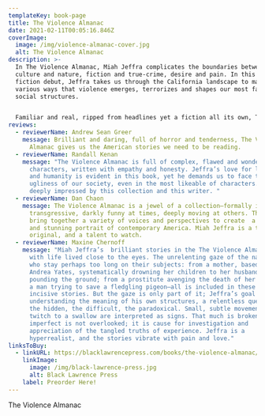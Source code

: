 ```yaml
---
templateKey: book-page
title: The Violence Almanac
date: 2021-02-11T00:05:16.846Z
coverImage:
  image: /img/violence-almanac-cover.jpg
  alt: The Violence Almanac
description: >-
  In The Violence Almanac, Miah Jeffra complicates the boundaries between
  culture and nature, fiction and true-crime, desire and pain. In this powerful
  fiction debut, Jeffra takes us through the California landscape to map the
  various ways that violence emerges, terrorizes and shapes our most familiar
  social structures.


  Familiar and real, ripped from headlines yet a fiction all its own, The Violence Almanac vacillates between visceral horror and heartbreaking humanity. With a broad array of voices, these stories paint a portrait of the vastly diverse, complicated, hyper-mediated state of California and the state of ourselves, and blurs the line between safety and danger, love and obsession, victim and agent of violence.
reviews:
  - reviewerName: Andrew Sean Greer
    message: Brilliant and daring, full of horror and tenderness, The Violence
      Almanac gives us the American stories we need to be reading.
  - reviewerName: Randall Kenan
    message: "The Violence Almanac is full of complex, flawed and wonderfully alive
      characters, written with empathy and honesty. Jeffra’s love for language
      and humanity is evident in this book, yet he demands us to face the
      ugliness of our society, even in the most likeable of characters. I am
      deeply impressed by this collection and this writer. "
  - reviewerName: Dan Chaon
    message: The Violence Almanac is a jewel of a collection–formally inventive,
      transgressive, darkly funny at times, deeply moving at others. The stories
      bring together a variety of voices and perspectives to create  a cohesive
      and stunning portrait of contemporary America. Miah Jeffra is a true
      original, and a talent to watch.
  - reviewerName: Maxine Chernoff
    message: "Miah Jeffra’s  brilliant stories in the The Violence Almanac seethe
      with life lived close to the eyes. The unrelenting gaze of the narrators,
      who stay perhaps too long on their subjects: from a mother, based on
      Andrea Yates, systematically drowning her children to her husband, fists
      pounding the ground; from a prostitute avenging the death of her friend to
      a man trying to save a fledgling pigeon–all is included in these honest,
      incisive stories. But the gaze is only part of it; Jeffra’s goal is
      understanding the meaning of his own structures, a relentless quest for
      the hidden, the difficult, the paradoxical. Small, subtle movements from a
      twitch to a swallow are interpreted as signs. That much is broken and
      imperfect is not overlooked; it is cause for investigation and
      appreciation of the tangled truths of experience. Jeffra is a
      hyperrealist, and the stories vibrate with pain and love."
linksToBuy:
  - linkURL: https://blacklawrencepress.com/books/the-violence-almanac/
    linkImage:
      image: /img/black-lawrence-press.jpg
      alt: Black Lawrence Press
    label: Preorder Here!
---
```

The Violence Almanac